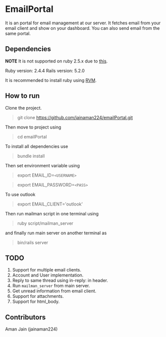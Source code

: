 # EmailPortal

It is an portal for email management at our server. It fetches email from your email client and show on your dashboard. You can also send email from the same portal.

## Dependencies

**NOTE** It is not supported on ruby 2.5.x due to [this](https://github.com/mikel/mail/issues/1209).

Ruby version: 2.4.4
Rails version: 5.2.0

It is recommended to install ruby using [RVM](https://rvm.io).

## How to run

Clone the project.

> git clone https://github.com/jainaman224/emailPortal.git

Then move to project using

> cd emailPortal

To install all dependencies use

> bundle install

Then set environment variable using

> export EMAIL_ID=`<USERNAME>`

> export EMAIL_PASSWORD=`<PASS>`

To use outlook

> export EMAIL_CLIENT='outlook'

Then run mailman script in one terminal using

> ruby script/mailman_server

and finally run main server on another terminal as

> bin/rails server

## TODO

1. Support for multiple email clients.
2. Account and User implementation.
3. Reply to same thread using in-reply: <message-id> in header.
4. Run `mailman_server` from main server.
5. Get unread information from email client.
6. Support for attachments.
7. Support for html_body.

## Contributors

Aman Jain (jainaman224)
